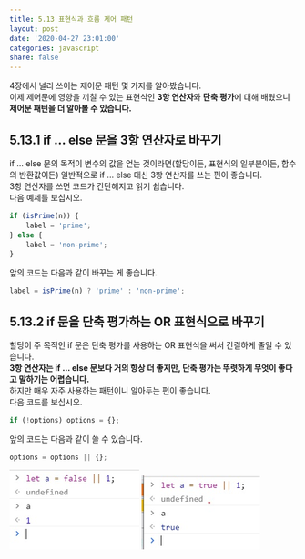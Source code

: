 ```yaml
---
title: 5.13 표현식과 흐름 제어 패턴
layout: post
date: '2020-04-27 23:01:00'
categories: javascript
share: false
---
```


4장에서 널리 쓰이는 제어문 패턴 몇 가지를 알아봤습니다.  
이제 제어문에 영향을 끼칠 수 있는 표현식인 **3항 연산자**와 **단축 평가**에 대해 배웠으니 **제어문 패턴을 더 알아볼 수 있습니다.**

## 5.13.1 if ... else 문을 3항 연산자로 바꾸기

if ... else 문의 목적이 변수의 값을 얻는 것이라면(할당이든, 표현식의 일부분이든, 함수의 반환값이든) 일반적으로 if ... else 대신 3항 연산자를 쓰는 편이 좋습니다.  
3항 연산자를 쓰면 코드가 간단해지고 읽기 쉽습니다.  
다음 예제를 보십시오.

```javascript
if (isPrime(n)) {
	label = 'prime';
} else {
	label = 'non-prime';
}
```

앞의 코드는 다음과 같이 바꾸는 게 좋습니다.

```javascript
label = isPrime(n) ? 'prime' : 'non-prime';
```

## 5.13.2 if 문을 단축 평가하는 OR 표현식으로 바꾸기

할당이 주 목적인 if 문은 단축 평가를 사용하는 OR 표현식을 써서 간결하게 줄일 수 있습니다.  
**3항 연산자는 if ... else 문보다 거의 항상 더 좋지만, 단축 평가는 뚜렷하게 무엇이 좋다고 말하기는 어렵습니다.**  
하지만 매우 자주 사용하는 패턴이니 알아두는 편이 좋습니다.  
다음 코드를 보십시오.

```javascript
if (!options) options = {};
```

앞의 코드는 다음과 같이 쓸 수 있습니다.

```javascript
options = options || {};
```

![](/assets/img/learningjs/image43.jpg)
![](/assets/img/learningjs/image44.jpg)